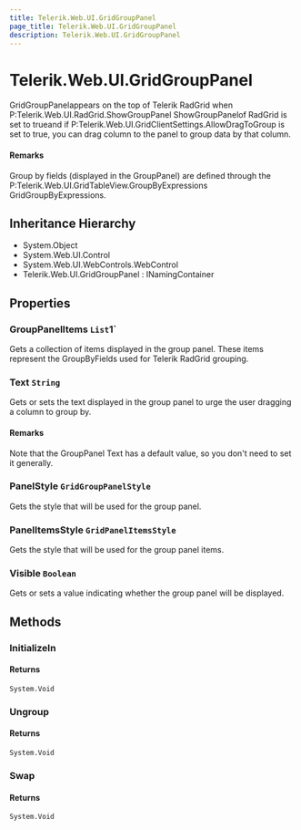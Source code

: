 ```yaml
---
title: Telerik.Web.UI.GridGroupPanel
page_title: Telerik.Web.UI.GridGroupPanel
description: Telerik.Web.UI.GridGroupPanel
---
```


# Telerik.Web.UI.GridGroupPanel

GridGroupPanelappears on the top of Telerik RadGrid
                when P:Telerik.Web.UI.RadGrid.ShowGroupPanel ShowGroupPanelof RadGrid is set to
                trueand if P:Telerik.Web.UI.GridClientSettings.AllowDragToGroup is set to true, you can drag column to the panel to group data by
                that column.

#### Remarks
Group by fields (displayed in the GroupPanel) are defined through the
                P:Telerik.Web.UI.GridTableView.GroupByExpressions GridGroupByExpressions.

## Inheritance Hierarchy

* System.Object
* System.Web.UI.Control
* System.Web.UI.WebControls.WebControl
* Telerik.Web.UI.GridGroupPanel : INamingContainer

## Properties

###  GroupPanelItems `List`1`

Gets a collection of items displayed in the group panel. These items represent
            the GroupByFields used for Telerik RadGrid
            grouping.

###  Text `String`

Gets or sets the text displayed in the group panel to urge the user dragging a
            column to group by.

#### Remarks
Note that the GroupPanel Text has a default value, so you don't need to set it
            generally.

###  PanelStyle `GridGroupPanelStyle`

Gets the style that will be used for the group panel.

###  PanelItemsStyle `GridPanelItemsStyle`

Gets the style that will be used for the group panel items.

###  Visible `Boolean`

Gets or sets a value indicating whether the group panel will be displayed.

## Methods

###  InitializeIn

#### Returns

`System.Void` 

###  Ungroup

#### Returns

`System.Void` 

###  Swap

#### Returns

`System.Void` 

